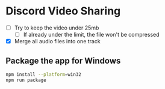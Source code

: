 # Discord Video Sharing

- [ ] Try to keep the video under 25mb
  - [ ] If already under the limit, the file won't be compressed
- [x] Merge all audio files into one track

## Package the app for Windows

```bash
npm install --platform=win32
npm run package
```
